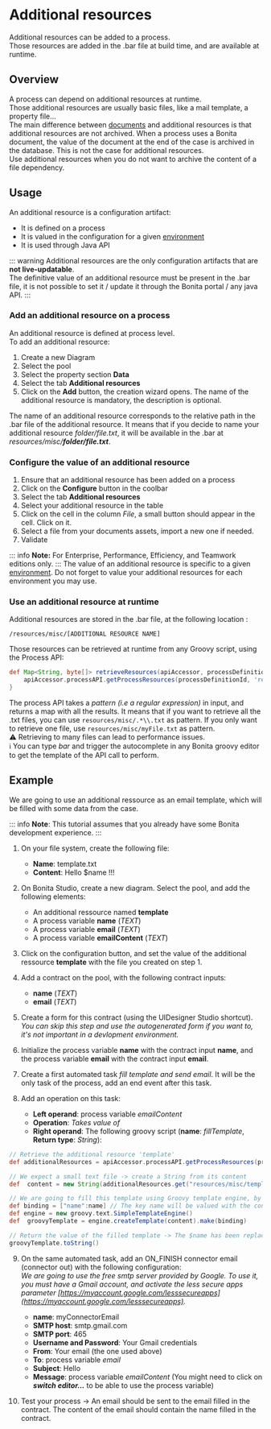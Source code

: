 # Additional resources
Additional resources can be added to a process.  
Those resources are added in the .bar file at build time, and are available at runtime.

## Overview

A process can depend on additional resources at runtime.  
Those additional resources are usually basic files, like a mail template, a property file...  
The main difference between [documents](documents.md) and additional resources is that additional resources are not archived. When a process uses a Bonita document, the value of the document at the end of the case is archived in the database. This is not the case for additional resources.  
Use additional resources when you do not want to archive the content of a file dependency.


## Usage

An additional resource is a configuration artifact: 

 - It is defined on a process
 - It is valued in the configuration for a given [environment](environments.md)
 - It is used through Java API

::: warning
Additional resources are the only configuration artifacts that are **not live-updatable**.   
The definitive value of an additional resource must be present in the .bar file, it is not possible to set it / update it through the Bonita portal / any java API. 
:::

### Add an additional resource on a process

An additional resource is defined at process level.  
To add an additional resource: 

 1. Create a new Diagram
 2. Select the pool
 3. Select the property section **Data**
 4. Select the tab **Additional resources**
 5. Click on the **Add** button, the creation wizard opens. The name of the additional resource is mandatory, the description is optional. 
 
 The name of an additional resource corresponds to the relative path in the .bar file of the additional resource. It means that if you decide to name your additional resource _folder/file.txt_, it will be available in the .bar at _resources/misc/**folder/file.txt**_.

### Configure the value of an additional resource

 1. Ensure that an additional resource has been added on a process
 2. Click on the **Configure** button in the coolbar
 3. Select the tab **Additional resources**
 4. Select your additional resource in the table
 5. Click on the cell in the column _File_, a small button should appear in the cell. Click on it.
 6. Select a file from your documents assets, import a new one if needed. 
 7. Validate

::: info
**Note:** For Enterprise, Performance, Efficiency, and Teamwork editions only.
:::
The value of an additional resource is specific to a given [environment](environments.md). Do not forget to value your additional resources for each environment you may use.

### Use an additional resource at runtime

Additional resources are stored in the .bar file, at the following location : 

    /resources/misc/[ADDITIONAL RESOURCE NAME]

Those resources can be retrieved at runtime from any Groovy script, using the Process API:

``` groovy
def Map<String, byte[]> retrieveResources(apiAccessor, processDefinitionId, filenamesPattern) {
	apiAccessor.processAPI.getProcessResources(processDefinitionId, 'resources/misc/filenamesPattern')
}
```
The process API takes a _pattern (i.e a regular expression)_ in input, and returns a map with all the results. It means that if you want to retrieve all the .txt files, you can use `resources/misc/.*\\.txt` as pattern. If you only want to retrieve one file, use `resources/misc/myFile.txt` as pattern.  
⚠️ Retrieving to many files can lead to performance issues.  
ℹ️ You can type _bar_ and trigger the autocomplete in any Bonita groovy editor to get the template of the API call to perform.

## Example

We are going to use an additional ressource as an email template, which will be filled with some data from the case.

::: info
**Note**: This tutorial assumes that you already have some Bonita development experience.
:::

 1. On your file system, create the following file:
	   - **Name**: template.txt
	   - **Content**: Hello $name !!!
 
 2. On Bonita Studio, create a new diagram.  Select the pool, and add the following elements: 
	   - An additional ressource named **template**
	   - A process variable **name** (_TEXT_)
	   - A process variable **email** (_TEXT_)
	   - A process variable **emailContent** (_TEXT_)
 
 3. Click on the configuration button, and set the value of the additional ressource **template** with the file you created on step 1.
 4. Add a contract on the pool, with the following contract inputs:
	  - **name** (_TEXT_)
	  - **email** (_TEXT_)
 
 5. Create a form for this contract (using the UIDesigner Studio shortcut).  
 _You can skip this step and use the autogenerated form if you want to, it's not important in a devlopment environment._
 
 6. Initialize the  process variable **name** with the contract input **name**, and the process variable **email** with the contract input **email**.
 7. Create a first automated task _fill template and send email_. It will be the only task of the process, add an end event after this task.
 8. Add an operation on this task: 
	  - **Left operand**: process variable _emailContent_
	  -  **Operation**: _Takes value of_
	  - **Right operand**: The following groovy script (**name**: _fillTemplate_, **Return type**: _String_): 

```groovy
// Retrieve the additional resource 'template'
def additionalResources = apiAccessor.processAPI.getProcessResources(processDefinitionId, 'resources/misc/template')

// We expect a small text file -> create a String from its content
def  content = new String(additionalResources.get("resources/misc/template"))

// We are going to fill this template using Groovy template engine, by simply appling a binding map to a String template
def binding = ["name":name] // The key name will be valued with the content of the process variable name.
def engine = new groovy.text.SimpleTemplateEngine()
def  groovyTemplate = engine.createTemplate(content).make(binding)

// Return the value of the filled template -> The $name has been replaced by the content of the process variable name
groovyTemplate.toString() 
```

 9.  On the same automated task, add an ON_FINISH connector email (connector out) with the following configuration:  
_We are going to use the free smtp server provided by Google. To use it, you must have a Gmail account, and activate the less secure apps parameter [https://myaccount.google.com/lesssecureapps](https://myaccount.google.com/lesssecureapps)._  
	  - **name**: myConnectorEmail
	  - **SMTP host**: smtp.gmail.com
	  - **SMTP port**: 465
	  - **Username and Password**: Your Gmail credentials
	  - **From**: Your email (the one used above)
	  - **To**: process variable _email_
	  - **Subject**: Hello
	  - **Message**: process variable _emailContent_ (You might need to click on **_switch editor..._** to be able to use the process variable)
	  
 10. Test your process ->  An email should be sent to the email filled in the contract. The content of the email should contain the name filled in the contract.
